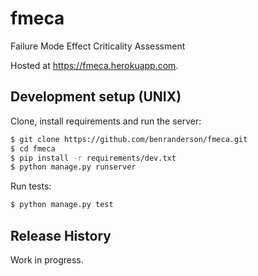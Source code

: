 # fmeca
Failure Mode Effect Criticality Assessment

Hosted at <https://fmeca.herokuapp.com>.

## Development setup (UNIX)

Clone, install requirements and run the server:

```sh
$ git clone https://github.com/benranderson/fmeca.git
$ cd fmeca
$ pip install -r requirements/dev.txt
$ python manage.py runserver
```

Run tests:

```sh
$ python manage.py test
```

## Release History

Work in progress.
